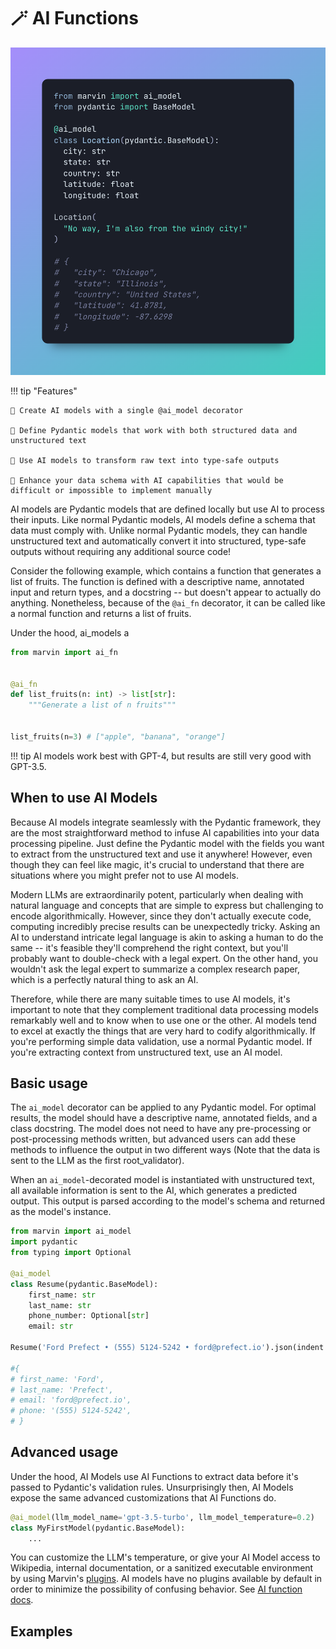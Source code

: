 # 🪄 AI Functions

![](../../img/heroes/ai_model_windy_city_hero.png)

!!! tip "Features"

    🎉 Create AI models with a single @ai_model decorator

    🧱 Define Pydantic models that work with both structured data and unstructured text

    🔗 Use AI models to transform raw text into type-safe outputs

    🧙 Enhance your data schema with AI capabilities that would be difficult or impossible to implement manually


AI models are Pydantic models that are defined locally but use AI to process their inputs. Like normal Pydantic models, AI models define a schema that data must comply with. Unlike normal Pydantic models, they can handle unstructured text and automatically convert it into structured, type-safe outputs without requiring any additional source code!

Consider the following example, which contains a function that generates a list of fruits. The function is defined with a descriptive name, annotated input and return types, and a docstring -- but doesn't appear to actually do anything. Nonetheless, because of the `@ai_fn` decorator, it can be called like a normal function and returns a list of fruits.

Under the hood, ai_models a



```python hl_lines="4"
from marvin import ai_fn


@ai_fn
def list_fruits(n: int) -> list[str]:
    """Generate a list of n fruits"""


list_fruits(n=3) # ["apple", "banana", "orange"]
```
!!! tip
    AI models work best with GPT-4, but results are still very good with GPT-3.5.

## When to use AI Models

Because AI models integrate seamlessly with the Pydantic framework, they are the most straightforward method to infuse AI capabilities into your data processing pipeline. Just define the Pydantic model with the fields you want to extract from the unstructured text and use it anywhere! However, even though they can feel like magic, it's crucial to understand that there are situations where you might prefer not to use AI models.

Modern LLMs are extraordinarily potent, particularly when dealing with natural language and concepts that are simple to express but challenging to encode algorithmically. However, since they don't actually execute code, computing incredibly precise results can be unexpectedly tricky. Asking an AI to understand intricate legal language is akin to asking a human to do the same -- it's feasible they'll comprehend the right context, but you'll probably want to double-check with a legal expert. On the other hand, you wouldn't ask the legal expert to summarize a complex research paper, which is a perfectly natural thing to ask an AI. 

Therefore, while there are many suitable times to use AI models, it's important to note that they complement traditional data processing models remarkably well and to know when to use one or the other. AI models tend to excel at exactly the things that are very hard to codify algorithmically. If you're performing simple data validation, use a normal Pydantic model. If you're extracting context from unstructured text, use an AI model.

## Basic usage

The `ai_model` decorator can be applied to any Pydantic model. For optimal results, the model should have a descriptive name, annotated fields, and a class docstring. The model does not need to have any pre-processing or post-processing methods written, but advanced users can add these methods to influence the output in two different ways (Note that the data is sent to the LLM as the first root_validator). 

When an `ai_model`-decorated model is instantiated with unstructured text, all available information is sent to the AI, which generates a predicted output. This output is parsed according to the model's schema and returned as the model's instance.

```python hl_lines="5"
from marvin import ai_model
import pydantic
from typing import Optional

@ai_model
class Resume(pydantic.BaseModel):
	first_name: str
	last_name: str
	phone_number: Optional[str]
	email: str

Resume('Ford Prefect • (555) 5124-5242 • ford@prefect.io').json(indent = 2)

#{
# first_name: 'Ford',
# last_name: 'Prefect',
# email: 'ford@prefect.io',
# phone: '(555) 5124-5242',
# }
```


## Advanced usage

Under the hood, AI Models use AI Functions to extract data before it's passed to Pydantic's
validation rules. Unsurprisingly then, AI Models expose the same advanced customizations that AI Functions do. 

```python
@ai_model(llm_model_name='gpt-3.5-turbo', llm_model_temperature=0.2)
class MyFirstModel(pydantic.BaseModel):
    ...
```

You can customize the LLM's temperature, or give your AI Model access to Wikipedia, 
internal documentation, or a sanitized executable environment by using Marvin's [plugins](plugins.md). AI models have no plugins available by default in order to minimize the possibility of confusing behavior. See [AI function docs](ai_functions.md). 

 

## Examples

